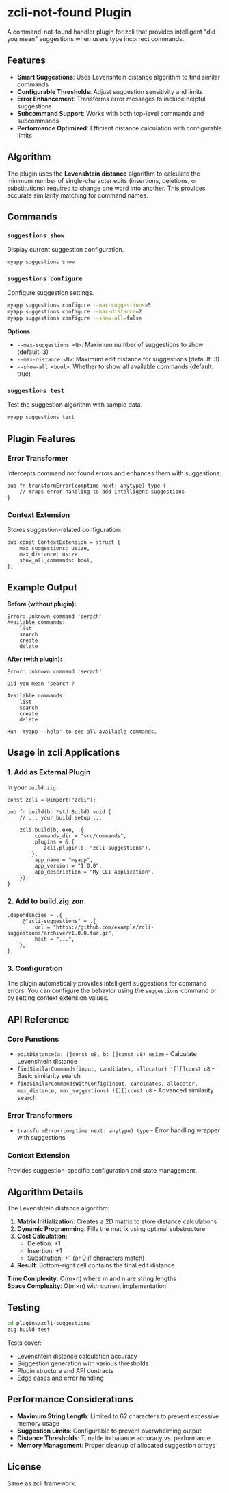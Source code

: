 # zcli-not-found Plugin

A command-not-found handler plugin for zcli that provides intelligent "did you mean" suggestions when users type incorrect commands.

## Features

- **Smart Suggestions**: Uses Levenshtein distance algorithm to find similar commands
- **Configurable Thresholds**: Adjust suggestion sensitivity and limits
- **Error Enhancement**: Transforms error messages to include helpful suggestions
- **Subcommand Support**: Works with both top-level commands and subcommands
- **Performance Optimized**: Efficient distance calculation with configurable limits

## Algorithm

The plugin uses the **Levenshtein distance** algorithm to calculate the minimum number of single-character edits (insertions, deletions, or substitutions) required to change one word into another. This provides accurate similarity matching for command names.

## Commands

### `suggestions show`
Display current suggestion configuration.

```bash
myapp suggestions show
```

### `suggestions configure`
Configure suggestion settings.

```bash
myapp suggestions configure --max-suggestions=5
myapp suggestions configure --max-distance=2
myapp suggestions configure --show-all=false
```

**Options:**
- `--max-suggestions <N>`: Maximum number of suggestions to show (default: 3)
- `--max-distance <N>`: Maximum edit distance for suggestions (default: 3)
- `--show-all <bool>`: Whether to show all available commands (default: true)

### `suggestions test`
Test the suggestion algorithm with sample data.

```bash
myapp suggestions test
```

## Plugin Features

### Error Transformer
Intercepts command not found errors and enhances them with suggestions:

```zig
pub fn transformError(comptime next: anytype) type {
    // Wraps error handling to add intelligent suggestions
}
```

### Context Extension
Stores suggestion-related configuration:

```zig
pub const ContextExtension = struct {
    max_suggestions: usize,
    max_distance: usize,
    show_all_commands: bool,
};
```

## Example Output

**Before (without plugin):**
```
Error: Unknown command 'serach'
Available commands:
    list
    search
    create
    delete
```

**After (with plugin):**
```
Error: Unknown command 'serach'

Did you mean 'search'?

Available commands:
    list
    search
    create
    delete

Run 'myapp --help' to see all available commands.
```

## Usage in zcli Applications

### 1. Add as External Plugin

In your `build.zig`:

```zig
const zcli = @import("zcli");

pub fn build(b: *std.Build) void {
    // ... your build setup ...
    
    zcli.build(b, exe, .{
        .commands_dir = "src/commands",
        .plugins = &.{
            zcli.plugin(b, "zcli-suggestions"),
        },
        .app_name = "myapp",
        .app_version = "1.0.0", 
        .app_description = "My CLI application",
    });
}
```

### 2. Add to build.zig.zon

```zig
.dependencies = .{
    .@"zcli-suggestions" = .{
        .url = "https://github.com/example/zcli-suggestions/archive/v1.0.0.tar.gz",
        .hash = "...",
    },
},
```

### 3. Configuration

The plugin automatically provides intelligent suggestions for command errors. You can configure the behavior using the `suggestions` command or by setting context extension values.

## API Reference

### Core Functions

- `editDistance(a: []const u8, b: []const u8) usize` - Calculate Levenshtein distance
- `findSimilarCommands(input, candidates, allocator) ![][]const u8` - Basic similarity search
- `findSimilarCommandsWithConfig(input, candidates, allocator, max_distance, max_suggestions) ![][]const u8` - Advanced similarity search

### Error Transformers

- `transformError(comptime next: anytype) type` - Error handling wrapper with suggestions

### Context Extension

Provides suggestion-specific configuration and state management.

## Algorithm Details

The Levenshtein distance algorithm:

1. **Matrix Initialization**: Creates a 2D matrix to store distance calculations
2. **Dynamic Programming**: Fills the matrix using optimal substructure
3. **Cost Calculation**: 
   - Deletion: +1
   - Insertion: +1  
   - Substitution: +1 (or 0 if characters match)
4. **Result**: Bottom-right cell contains the final edit distance

**Time Complexity**: O(m×n) where m and n are string lengths  
**Space Complexity**: O(m×n) with current implementation

## Testing

```bash
cd plugins/zcli-suggestions
zig build test
```

Tests cover:
- Levenshtein distance calculation accuracy
- Suggestion generation with various thresholds
- Plugin structure and API contracts
- Edge cases and error handling

## Performance Considerations

- **Maximum String Length**: Limited to 62 characters to prevent excessive memory usage
- **Suggestion Limits**: Configurable to prevent overwhelming output
- **Distance Thresholds**: Tunable to balance accuracy vs. performance
- **Memory Management**: Proper cleanup of allocated suggestion arrays

## License

Same as zcli framework.